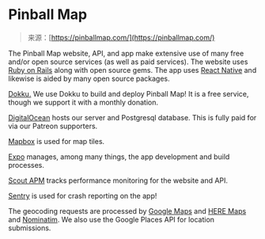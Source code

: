 <!--yml
category: 未分类
date: 2024-05-27 14:32:27
-->

# Pinball Map

> 来源：[https://pinballmap.com/](https://pinballmap.com/)

The Pinball Map website, API, and app make extensive use of many free and/or open source services (as well as paid services). The website uses [Ruby on Rails](https://rubyonrails.org/) along with open source gems. The app uses [React Native](https://reactnative.dev/) and likewise is aided by many open source packages.

[Dokku.](https://dokku.com/) We use Dokku to build and deploy Pinball Map! It is a free service, though we support it with a monthly donation.

[DigitalOcean](https://www.digitalocean.com/) hosts our server and Postgresql database. This is fully paid for via our Patreon supporters.

[Mapbox](https://www.mapbox.com/) is used for map tiles.

[Expo](https://expo.dev/) manages, among many things, the app development and build processes.

[Scout APM](https://scoutapm.com/) tracks performance monitoring for the website and API.

[Sentry](https://sentry.io/) is used for crash reporting on the app!

The geocoding requests are processed by [Google Maps](https://developers.google.com/maps) and [HERE Maps](https://developer.here.com/) and [Nominatim](https://nominatim.org/). We also use the Google Places API for location submissions.